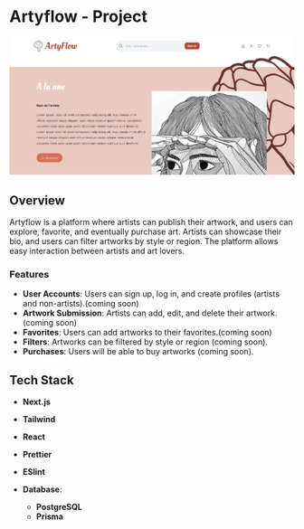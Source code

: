 # Artyflow - Project

![capture ecran](image.png)

## Overview

Artyflow is a platform where artists can publish their artwork, and users can explore, favorite, and eventually purchase art. Artists can showcase their bio, and users can filter artworks by style or region. The platform allows easy interaction between artists and art lovers.

### Features

- **User Accounts**: Users can sign up, log in, and create profiles (artists and non-artists).(coming soon)
- **Artwork Submission**: Artists can add, edit, and delete their artwork.(coming soon)
- **Favorites**: Users can add artworks to their favorites.(coming soon)
- **Filters**: Artworks can be filtered by style or region (coming soon).
- **Purchases**: Users will be able to buy artworks (coming soon).

## Tech Stack

- **Next.js**
- **Tailwind**
- **React**
- **Prettier**
- **ESlint**

- **Database**:
  - **PostgreSQL**
  - **Prisma**
